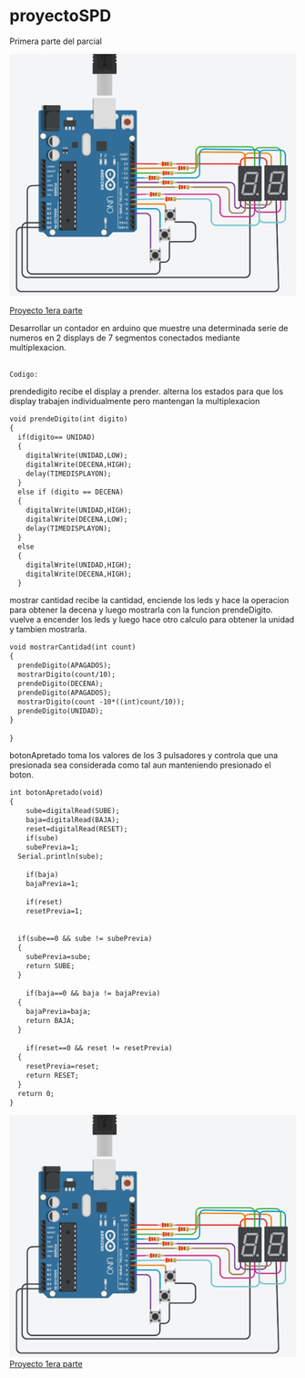 # proyectoSPD
Primera parte del parcial


![Primera parte del proyecto](https://github.com/AlvaGabriell/proyectoSPD/blob/main/Imagenes%20Proyectos/1er%20proyecto.png?raw=true)

[Proyecto 1era parte](https://www.tinkercad.com/things/gAemcLuC6ex-parte-1-proyecto-gabriel-alva/editel?sharecode=HLoxwAN4L0HkfC0XOirH4gJgcmiTHVmwimBpfrpmqdE)

Desarrollar un contador en arduino que muestre una determinada serie de numeros en 2 displays de 7 segmentos conectados mediante multiplexacion.
```

Codigo:

```
prendedigito recibe el display a prender.
alterna los estados para que los display trabajen individualmente
pero mantengan la multiplexacion 
```
void prendeDigito(int digito)
{
  if(digito== UNIDAD)
  {
  	digitalWrite(UNIDAD,LOW);
    digitalWrite(DECENA,HIGH);
    delay(TIMEDISPLAYON);
  }
  else if (digito == DECENA)
  {
  	digitalWrite(UNIDAD,HIGH);
    digitalWrite(DECENA,LOW);
    delay(TIMEDISPLAYON);
  }
  else
  {
  	digitalWrite(UNIDAD,HIGH);
    digitalWrite(DECENA,HIGH);
  }
```
mostrar cantidad recibe la cantidad,
enciende los leds y hace la operacion para obtener la decena y luego mostrarla 
con la funcion prendeDigito.
vuelve a encender los leds y luego hace otro calculo para obtener la unidad y tambien mostrarla.
```
void mostrarCantidad(int count)
{
  prendeDigito(APAGADOS);
  mostrarDigito(count/10);
  prendeDigito(DECENA);
  prendeDigito(APAGADOS);
  mostrarDigito(count -10*((int)count/10));
  prendeDigito(UNIDAD);
}

}
```
botonApretado 
toma los valores de los 3 pulsadores 
y controla que una presionada sea considerada como tal
aun manteniendo presionado el boton. 
```
int botonApretado(void)
{
	sube=digitalRead(SUBE);
  	baja=digitalRead(BAJA);
 	reset=digitalRead(RESET);
  	if(sube)
 	subePrevia=1;
  Serial.println(sube);
 
    if(baja)
 	bajaPrevia=1;
  
  	if(reset)
 	resetPrevia=1;

  
  if(sube==0 && sube != subePrevia)
  {
  	subePrevia=sube;
    return SUBE;
  }
  
    if(baja==0 && baja != bajaPrevia)
  {
  	bajaPrevia=baja;
    return BAJA;
  }
  
  	if(reset==0 && reset != resetPrevia)
  {
  	resetPrevia=reset;
    return RESET;
  }
  return 0;
}
```
![Segunda parte del proyecto](https://github.com/AlvaGabriell/proyectoSPD/blob/main/Imagenes%20Proyectos/1er%20proyecto.png?raw=true)
[Proyecto 1era parte](https://www.tinkercad.com/things/gAemcLuC6ex-parte-1-proyecto-gabriel-alva/editel?sharecode=HLoxwAN4L0HkfC0XOirH4gJgcmiTHVmwimBpfrpmqdE)
